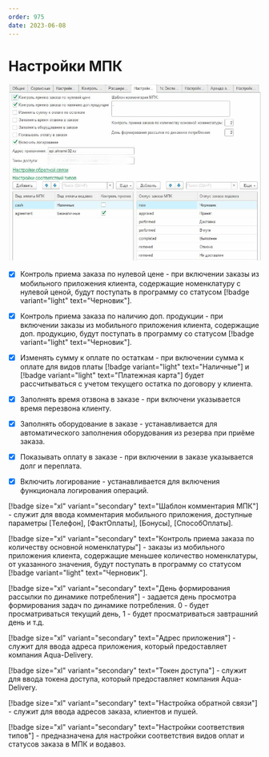 ```yaml
---
order: 975
date: 2023-06-08
---
```

# Настройки МПК

![](/images/Настройки_моб_прил_кл.png)

- [x] Контроль приема заказа по нулевой цене - при включении заказы из мобильного приложения клиента, содержащие номенклатуру с нулевой ценой, будут поступать в программу со статусом [!badge variant="light" text="Черновик"].

- [x] Контроль приема заказа по наличию доп. продукции - при включении заказы из мобильного приложения клиента, содержащие доп. продукцию, будут поступать в программу со статусом [!badge variant="light" text="Черновик"].

- [x] Изменять сумму к оплате по остаткам - при включении сумма к оплате для видов платы [!badge variant="light" text="Наличные"] и [!badge variant="light" text="Платежная карта"] будет рассчитываться с учетом текущего остатка по договору у клиента.

- [x] Заполнять время отзвона в заказе - при включени указывается время перезвона клиенту.

- [x] Заполнять оборудование в заказе - устанавливается для автоматического заполнения оборудования из резерва при приёме заказа.

- [x] Показывать оплату в заказе - при включении в заказе указывается долг и переплата.

- [x] Включить логирование - устанавливается для включения функционала логирования операций.

[!badge size="xl" variant="secondary" text="Шаблон комментария МПК"] - служит для ввода комментария мобильного приложения, доступные параметры [Телефон], [ФактОплаты], [Бонусы], [СпособОплаты].

[!badge size="xl" variant="secondary" text="Контроль приема заказа по количеству основной номенклатуры"] - заказы из мобильного приложения клиента, содержащие меньшее количество номенклатуры, от указанного значения, будут поступать в программу со статусом [!badge variant="light" text="Черновик"].

[!badge size="xl" variant="secondary" text="День формирования рассылки по динамике потребления"] - задается день просмотра формирования задач по динамике потребления. 0 - будет просматриваться текущий день, 1 - будет просматриваться завтрашний день и т.д.

[!badge size="xl" variant="secondary" text="Адрес приложения"] - служит для ввода адреса приложения, который предоставляет компания Aqua-Delivery.

[!badge size="xl" variant="secondary" text="Токен доступа"] - служит для ввода токена доступа, который предоставляет компания Aqua-Delivery.

[!badge size="xl" variant="secondary" text="Настройка обратной связи"] - служит для ввода адресов заказа, клиентов и пушей.

[!badge size="xl" variant="secondary" text="Настройки соответствия типов"] - предназначена для настройки соответствия видов оплат и статусов заказа в МПК и водавоз.
